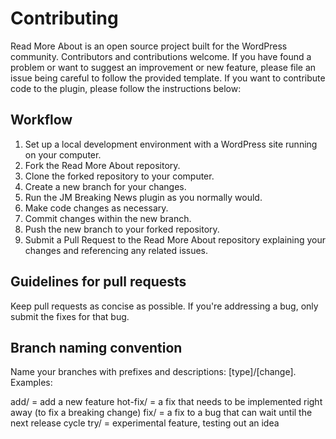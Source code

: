 # Contributing

Read More About is an open source project built for the WordPress community. Contributors and contributions welcome. If you have found a problem or want to suggest an improvement or new feature, please file an issue being careful to follow the provided template. If you want to contribute code to the plugin, please follow the instructions below:

## Workflow
1. Set up a local development environment with a WordPress site running on your computer.
1. Fork the Read More About repository.
1. Clone the forked repository to your computer.
1. Create a new branch for your changes.
1. Run the JM Breaking News plugin as you normally would.
1. Make code changes as necessary.
1. Commit changes within the new branch.
1. Push the new branch to your forked repository.
1. Submit a Pull Request to the Read More About repository explaining your changes and referencing any related issues.

## Guidelines for pull requests
Keep pull requests as concise as possible. If you're addressing a bug, only submit the fixes for that bug.

## Branch naming convention
Name your branches with prefixes and descriptions: [type]/[change]. Examples:

add/ = add a new feature
hot-fix/ = a fix that needs to be implemented right away (to fix a breaking change)
fix/ = a fix to a bug that can wait until the next release cycle
try/ = experimental feature, testing out an idea

